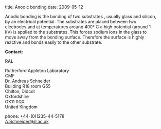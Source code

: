 title: Anodic bonding
date: 2009-05-12  

Anodic bonding is the bonding of two substrates , usually glass and silicon, by an electrical potential. The substrates are placed between two electrodes and at temperatures around 400° C a high potential (around 1 kV) is applied to the substrates. This forces sodium ions in the glass to move away from the bonding surface. Therefore the surface is highly reactive and bonds easily to the other substrate.
<!--break-->
__Contact:__

RAL

Rutherford Appleton Laboratory  
CMF  
Dr. Andreas Schneider  
Building R18 room G55   
Chilton, Didcot  
Oxfordshire   
OX11 0QX   
United Kingdom

phone: +44-(0)1235-44-5178  
A.Schneider@rl.ac.uk